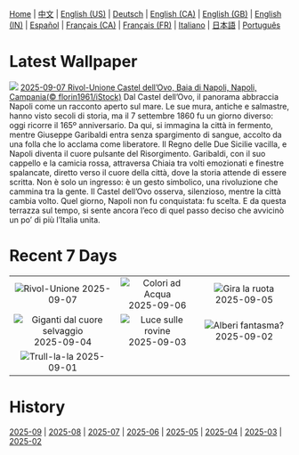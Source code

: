 [Home](../README.md) | [中文](zh-CN.md) | [English (US)](en-US.md) | [Deutsch](de-DE.md) | [English (CA)](en-CA.md) | [English (GB)](en-GB.md) | [English (IN)](en-IN.md) | [Español](es-ES.md) | [Français (CA)](fr-CA.md) | [Français (FR)](fr-FR.md) | [Italiano](it-IT.md) | [日本語](ja-JP.md) | [Português](pt-BR.md)

# Latest Wallpaper
![](https://www.bing.com/th?id=OHR.GaribaldiNapoli_IT-IT9017622092_UHD.jpg)
[2025-09-07 Rivol-Unione Castel dell’Ovo, Baia di Napoli, Napoli, Campania(© florin1961/iStock)](https://www.bing.com/th?id=OHR.GaribaldiNapoli_IT-IT9017622092_UHD.jpg)
Dal Castel dell’Ovo, il panorama abbraccia Napoli come un racconto aperto sul mare. Le sue mura, antiche e salmastre, hanno visto secoli di storia, ma il 7 settembre 1860 fu un giorno diverso: oggi ricorre il 165º anniversario. Da qui, si immagina la città in fermento, mentre Giuseppe Garibaldi entra senza spargimento di sangue, accolto da una folla che lo acclama come liberatore. Il Regno delle Due Sicilie vacilla, e Napoli diventa il cuore pulsante del Risorgimento. Garibaldi, con il suo cappello e la camicia rossa, attraversa Chiaia tra volti emozionati e finestre spalancate, diretto verso il cuore della città, dove la storia attende di essere scritta. Non è solo un ingresso: è un gesto simbolico, una rivoluzione che cammina tra la gente. Il Castel dell’Ovo osserva, silenzioso, mentre la città cambia volto. Quel giorno, Napoli non fu conquistata: fu scelta. E da questa terrazza sul tempo, si sente ancora l’eco di quel passo deciso che avvicinò un po’ di più l’Italia unita.

# Recent 7 Days
|  |  |  |
|:---:|:---:|:---:|
| ![](https://www.bing.com/th?id=OHR.GaribaldiNapoli_IT-IT9017622092_400x240.jpg "Rivol-Unione") 2025-09-07 | ![](https://www.bing.com/th?id=OHR.BlueGdansk_IT-IT8980051630_400x240.jpg "Colori ad Acqua") 2025-09-06 | ![](https://www.bing.com/th?id=OHR.SunsetPier_IT-IT8926979057_400x240.jpg "Gira la ruota") 2025-09-05 |
| ![](https://www.bing.com/th?id=OHR.WrestlingBears_IT-IT9855887848_400x240.jpg "Giganti dal cuore selvaggio") 2025-09-04 | ![](https://www.bing.com/th?id=OHR.AgrigentoSicilia_IT-IT0162455126_400x240.jpg "Luce sulle rovine") 2025-09-03 | ![](https://www.bing.com/th?id=OHR.DeadvleiTrees_IT-IT9675346789_400x240.jpg "Alberi fantasma?") 2025-09-02 |
| ![](https://www.bing.com/th?id=OHR.TrulliHouses_IT-IT0120917493_400x240.jpg "Trull-la-la") 2025-09-01 |  |  |

# History
[2025-09](../archives/wallpaper/it-IT/w_2025_09.md) | [2025-08](../archives/wallpaper/it-IT/w_2025_08.md) | [2025-07](../archives/wallpaper/it-IT/w_2025_07.md) | [2025-06](../archives/wallpaper/it-IT/w_2025_06.md) | [2025-05](../archives/wallpaper/it-IT/w_2025_05.md) | [2025-04](../archives/wallpaper/it-IT/w_2025_04.md) | [2025-03](../archives/wallpaper/it-IT/w_2025_03.md) | [2025-02](../archives/wallpaper/it-IT/w_2025_02.md)
